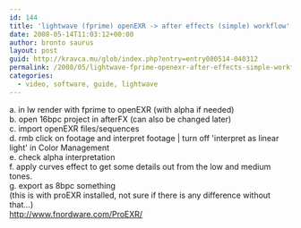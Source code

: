 ```yaml
---
id: 144
title: 'lightwave (fprime) openEXR -> after effects (simple) workflow'
date: 2008-05-14T11:03:12+00:00
author: bronto saurus
layout: post
guid: http://kravca.mu/glob/index.php?entry=entry080514-040312
permalink: /2008/05/lightwave-fprime-openexr-after-effects-simple-workflow/
categories:
  - video, software, guide, lightwave
---
```

a. in lw render with fprime to openEXR (with alpha if needed)  
b. open 16bpc project in afterFX (can also be changed later)  
c. import openEXR files/sequences   
d. rmb click on footage and interpret footage | turn off 'interpret as linear light' in Color Management  
e. check alpha interpretation  
f. apply curves effect to get some details out from the low and medium tones.  
g. export as 8bpc something  
(this is with proEXR installed, not sure if there is any difference without that&#8230;)  
<a href="http://www.fnordware.com/ProEXR/" target="_blank" >http://www.fnordware.com/ProEXR/</a>